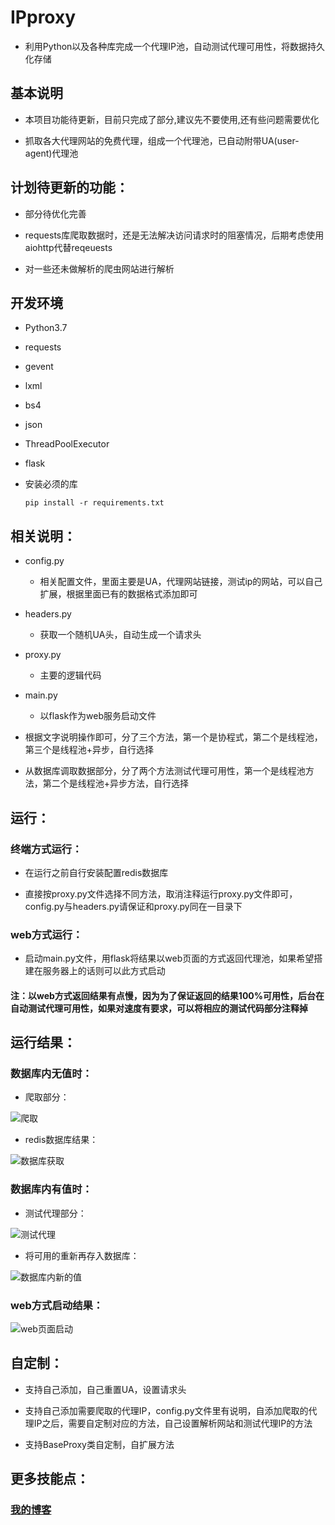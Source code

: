 # IPproxy

* 利用Python以及各种库完成一个代理IP池，自动测试代理可用性，将数据持久化存储


## 基本说明

* 本项目功能待更新，目前只完成了部分,建议先不要使用,还有些问题需要优化

* 抓取各大代理网站的免费代理，组成一个代理池，已自动附带UA(user-agent)代理池


## 计划待更新的功能：

* 部分待优化完善

* requests库爬取数据时，还是无法解决访问请求时的阻塞情况，后期考虑使用aiohttp代替reqeuests

* 对一些还未做解析的爬虫网站进行解析


## 开发环境

* Python3.7
* requests
* gevent
* lxml
* bs4
* json
* ThreadPoolExecutor
* flask


* 安装必须的库

    ``pip install -r requirements.txt ``
    
## 相关说明：

* config.py
	+ 相关配置文件，里面主要是UA，代理网站链接，测试ip的网站，可以自己扩展，根据里面已有的数据格式添加即可
* headers.py
	+ 获取一个随机UA头，自动生成一个请求头
* proxy.py 
	+ 主要的逻辑代码
* main.py
    + 以flask作为web服务启动文件

* 根据文字说明操作即可，分了三个方法，第一个是协程式，第二个是线程池，第三个是线程池+异步，自行选择

* 从数据库调取数据部分，分了两个方法测试代理可用性，第一个是线程池方法，第二个是线程池+异步方法，自行选择

## 运行：

### 终端方式运行：

* 在运行之前自行安装配置redis数据库

* 直接按proxy.py文件选择不同方法，取消注释运行proxy.py文件即可，config.py与headers.py请保证和proxy.py同在一目录下

### web方式运行：

* 启动main.py文件，用flask将结果以web页面的方式返回代理池，如果希望搭建在服务器上的话则可以此方式启动


#### 注：以web方式返回结果有点慢，因为为了保证返回的结果100%可用性，后台在自动测试代理可用性，如果对速度有要求，可以将相应的测试代码部分注释掉


## 运行结果：

### 数据库内无值时：

* 爬取部分：

![爬取](https://raw.githubusercontent.com/Eeyhan/pictures/master/proxy.png)

* redis数据库结果：

![数据库获取](https://raw.githubusercontent.com/Eeyhan/pictures/master/proxy2.png)


### 数据库内有值时：

* 测试代理部分：

![测试代理](https://raw.githubusercontent.com/Eeyhan/pictures/master/proxy3.png)

* 将可用的重新再存入数据库：

![数据库内新的值](https://raw.githubusercontent.com/Eeyhan/pictures/master/proxy4.png)


### web方式启动结果：

![web页面启动](https://raw.githubusercontent.com/Eeyhan/pictures/master/flask.png)


## 自定制：

* 支持自己添加，自己重置UA，设置请求头

* 支持自己添加需要爬取的代理IP，config.py文件里有说明，自添加爬取的代理IP之后，需要自定制对应的方法，自己设置解析网站和测试代理IP的方法

* 支持BaseProxy类自定制，自扩展方法


## 更多技能点：

### [我的博客](https://www.cnblogs.com/Eeyhan '博客')
